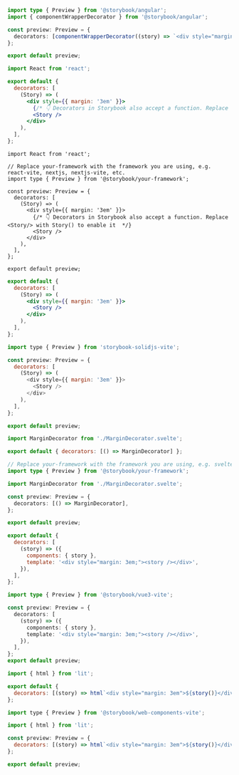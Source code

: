 ```ts filename=".storybook/preview.ts" renderer="angular" language="ts"
import type { Preview } from '@storybook/angular';
import { componentWrapperDecorator } from '@storybook/angular';

const preview: Preview = {
  decorators: [componentWrapperDecorator((story) => `<div style="margin: 3em">${story}</div>`)],
};

export default preview;
```

```jsx filename=".storybook/preview.jsx" renderer="react" language="js"
import React from 'react';

export default {
  decorators: [
    (Story) => (
      <div style={{ margin: '3em' }}>
        {/* 👇 Decorators in Storybook also accept a function. Replace <Story/> with Story() to enable it  */}
        <Story />
      </div>
    ),
  ],
};
```

```tsx filename=".storybook/preview.tsx" renderer="react" language="ts"
import React from 'react';

// Replace your-framework with the framework you are using, e.g. react-vite, nextjs, nextjs-vite, etc.
import type { Preview } from '@storybook/your-framework';

const preview: Preview = {
  decorators: [
    (Story) => (
      <div style={{ margin: '3em' }}>
        {/* 👇 Decorators in Storybook also accept a function. Replace <Story/> with Story() to enable it  */}
        <Story />
      </div>
    ),
  ],
};

export default preview;
```

```jsx filename=".storybook/preview.js" renderer="solid" language="js"
export default {
  decorators: [
    (Story) => (
      <div style={{ margin: '3em' }}>
        <Story />
      </div>
    ),
  ],
};
```

```js filename=".storybook/preview.tsx" renderer="solid" language="ts"
import type { Preview } from 'storybook-solidjs-vite';

const preview: Preview = {
  decorators: [
    (Story) => (
      <div style={{ margin: '3em' }}>
        <Story />
      </div>
    ),
  ],
};

export default preview;
```

```js filename=".storybook/preview.js" renderer="svelte" language="js"
import MarginDecorator from './MarginDecorator.svelte';

export default { decorators: [() => MarginDecorator] };
```

```ts filename=".storybook/preview.ts" renderer="svelte" language="ts"
// Replace your-framework with the framework you are using, e.g. sveltekit or svelte-vite
import type { Preview } from '@storybook/your-framework';

import MarginDecorator from './MarginDecorator.svelte';

const preview: Preview = {
  decorators: [() => MarginDecorator],
};

export default preview;
```

```js filename=".storybook/preview.js" renderer="vue" language="js"
export default {
  decorators: [
    (story) => ({
      components: { story },
      template: '<div style="margin: 3em;"><story /></div>',
    }),
  ],
};
```

```ts filename=".storybook/preview.ts" renderer="vue" language="ts"
import type { Preview } from '@storybook/vue3-vite';

const preview: Preview = {
  decorators: [
    (story) => ({
      components: { story },
      template: '<div style="margin: 3em;"><story /></div>',
    }),
  ],
};
export default preview;
```

```js filename=".storybook/preview.js" renderer="web-components" language="js"
import { html } from 'lit';

export default {
  decorators: [(story) => html`<div style="margin: 3em">${story()}</div>`],
};
```

```js filename=".storybook/preview.js" renderer="web-components" language="ts"
import type { Preview } from '@storybook/web-components-vite';

import { html } from 'lit';

const preview: Preview = {
  decorators: [(story) => html`<div style="margin: 3em">${story()}</div>`],
};

export default preview;
```
